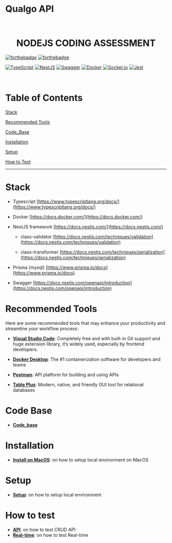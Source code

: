 # Qualgo API
<h1 align="center">
  <br>
  NODEJS CODING ASSESSMENT
  <br>
</h1>

[![forthebadge](https://forthebadge.com/images/badges/code-done-bugs-none.svg)](https://forthebadge.com)
[![forthebadge](https://forthebadge.com/images/badges/built-with-love.svg)](https://forthebadge.com)

[![TypeScript](https://img.shields.io/badge/typescript-%23007ACC.svg?style=for-the-badge&logo=typescript&logoColor=white)](https://github.com/Ileriayo/markdown-badges)
[![NestJS](https://img.shields.io/badge/nestjs-%23E0234E.svg?style=for-the-badge&logo=nestjs&logoColor=white)](https://github.com/Ileriayo/markdown-badges)
[![Swagger](https://img.shields.io/badge/-Swagger-%23Clojure?style=for-the-badge&logo=swagger&logoColor=white)](https://github.com/Ileriayo/markdown-badges)
[![Docker](https://img.shields.io/badge/docker-%230db7ed.svg?style=for-the-badge&logo=docker&logoColor=white)](https://github.com/Ileriayo/markdown-badges)
[![Socket.io](https://img.shields.io/badge/Socket.io-black?style=for-the-badge&logo=socket.io&badgeColor=010101)](https://github.com/Ileriayo/markdown-badges)
[![Jest](https://img.shields.io/badge/-jest-%23C21325?style=for-the-badge&logo=jest&logoColor=white)](https://github.com/Ileriayo/markdown-badges)

&nbsp;

# Table of Contents

[Stack](#stacks)

[Recommended Tools](#recommended-tools)

[Code_Base](#recommended-tools)

[Installation](#installation)

[Setup](#setup)

[How to Test](#how-to-test)

---

# Stack

- Typescript [https://www.typescriptlang.org/docs/](https://www.typescriptlang.org/docs/)

- Docker [https://docs.docker.com/](https://docs.docker.com/)

- NestJS framework [https://docs.nestjs.com/](https://docs.nestjs.com/)

  - class-validator [https://docs.nestjs.com/techniques/validation](https://docs.nestjs.com/techniques/validation)

  - class-transformer [https://docs.nestjs.com/techniques/serialization](https://docs.nestjs.com/techniques/serialization)

- Prisma (mysql) [https://www.prisma.io/docs](https://www.prisma.io/docs)

- Swagger [https://docs.nestjs.com/openapi/introduction](https://docs.nestjs.com/openapi/introduction)

  

# Recommended Tools

Here are some recommended tools that may enhance your productivity and streamline your workflow process:

- [**Visual Studio Code**](https://code.visualstudio.com/): Completely free and with built-in Git support and huge extension library, it’s widely used, especially by frontend developers.

- [**Docker Desktop**](https://www.docker.com/products/docker-desktop/): The #1 containerization software for developers and teams

- [**Postman**](https://www.postman.com/): API platform for building and using APIs

- [**Table Plus**](https://tableplus.com/): Modern, native, and friendly GUI tool for relational databases



# Code Base

- [**Code_base**](docs/code_base.md)


# Installation

- [**Install on MacOS**](docs/macos.md): on how to setup local environment on MacOS



# Setup

- [**Setup**](docs/setup.md): on how to setup local environment



# How to test

- [**API**](docs/test/crud-api-testing.md): on how to test CRUD API
- [**Real-time**](docs/test/real-time-testing.md): on how to test Real-time

